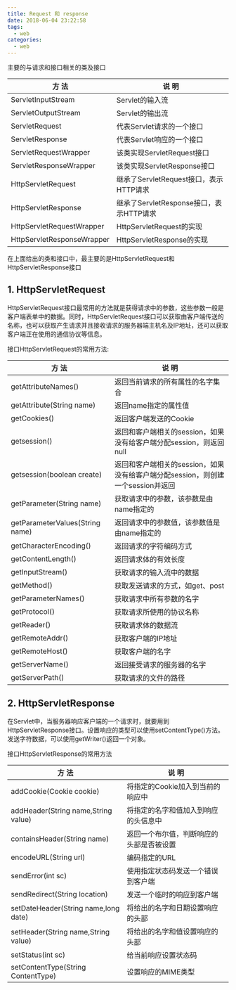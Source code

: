 ```yaml
---
title: Request 和 response
date: 2018-06-04 23:22:58
tags: 
  - web
categories:
  - web
---
```


主要的与请求和接口相关的类及接口

| 方    法                   | 说    明                                |
| -------------------------- | --------------------------------------- |
| ServletInputStream         | Servlet的输入流                         |
| ServletOutputStream        | Servlet的输出流                         |
| ServletRequest             | 代表Servlet请求的一个接口               |
| ServletResponse            | 代表Servlet响应的一个接口               |
| ServletRequestWrapper      | 该类实现ServletRequest接口              |
| ServletResponseWrapper     | 该类实现ServletResponse接口             |
| HttpServletRequest         | 继承了ServletRequest接口，表示HTTP请求  |
| HttpServletResponse        | 继承了ServletResponse接口，表示HTTP请求 |
| HttpServletRequestWrapper  | HttpServletRequest的实现                |
| HttpServletResponseWrapper | HttpServletResponse的实现               |

在上面给出的类和接口中，最主要的是HttpServletRequest和HttpServletResponse接口

## 1. HttpServletRequest

HttpServletRequest接口最常用的方法就是获得请求中的参数，这些参数一般是客户端表单中的数据。同时，HttpServletRequest接口可以获取由客户端传送的名称，也可以获取产生请求并且接收请求的服务器端主机名及IP地址，还可以获取客户端正在使用的通信协议等信息。

接口HttpServletRequest的常用方法:

| 方    法                        | 说    明                                                     |
| ------------------------------- | ------------------------------------------------------------ |
| getAttributeNames()             | 返回当前请求的所有属性的名字集合                             |
| getAttribute(String name)       | 返回name指定的属性值                                         |
| getCookies()                    | 返回客户端发送的Cookie                                       |
| getsession()                    | 返回和客户端相关的session，如果没有给客户端分配session，则返回null |
| getsession(boolean create)      | 返回和客户端相关的session，如果没有给客户端分配session，则创建一个session并返回 |
| getParameter(String name)       | 获取请求中的参数，该参数是由name指定的                       |
| getParameterValues(String name) | 返回请求中的参数值，该参数值是由name指定的                   |
| getCharacterEncoding()          | 返回请求的字符编码方式                                       |
| getContentLength()              | 返回请求体的有效长度                                         |
| getInputStream()                | 获取请求的输入流中的数据                                     |
| getMethod()                     | 获取发送请求的方式，如get、post                              |
| getParameterNames()             | 获取请求中所有参数的名字                                     |
| getProtocol()                   | 获取请求所使用的协议名称                                     |
| getReader()                     | 获取请求体的数据流                                           |
| getRemoteAddr()                 | 获取客户端的IP地址                                           |
| getRemoteHost()                 | 获取客户端的名字                                             |
| getServerName()                 | 返回接受请求的服务器的名字                                   |
| getServerPath()                 | 获取请求的文件的路径                                         |

 

## 2. HttpServletResponse

在Servlet中，当服务器响应客户端的一个请求时，就要用到HttpServletResponse接口。设置响应的类型可以使用setContentType()方法。发送字符数据，可以使用getWriter()返回一个对象。

接口HttpServletResponse的常用方法

| 方    法                             | 说    明                                 |
| ------------------------------------ | ---------------------------------------- |
| addCookie(Cookie cookie)             | 将指定的Cookie加入到当前的响应中         |
| addHeader(String name,String value)  | 将指定的名字和值加入到响应的头信息中     |
| containsHeader(String name)          | 返回一个布尔值，判断响应的头部是否被设置 |
| encodeURL(String url)                | 编码指定的URL                            |
| sendError(int sc)                    | 使用指定状态码发送一个错误到客户端       |
| sendRedirect(String location)        | 发送一个临时的响应到客户端               |
| setDateHeader(String name,long date) | 将给出的名字和日期设置响应的头部         |
| setHeader(String name,String value)  | 将给出的名字和值设置响应的头部           |
| setStatus(int sc)                    | 给当前响应设置状态码                     |
| setContentType(String ContentType)   | 设置响应的MIME类型                       |